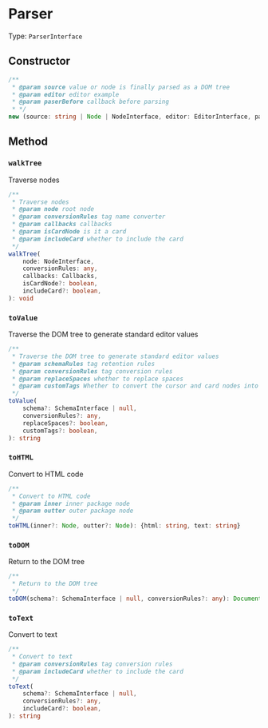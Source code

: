 # Parser

Type: `ParserInterface`

## Constructor

```ts
/**
 * @param source value or node is finally parsed as a DOM tree
 * @param editor editor example
 * @param paserBefore callback before parsing
 * */
new (source: string | Node | NodeInterface, editor: EditorInterface, paserBefore?: (node: NodeInterface) => void): ParserInterface
```

## Method

### `walkTree`

Traverse nodes

```ts
/**
 * Traverse nodes
 * @param node root node
 * @param conversionRules tag name converter
 * @param callbacks callbacks
 * @param isCardNode is it a card
 * @param includeCard whether to include the card
 */
walkTree(
    node: NodeInterface,
    conversionRules: any,
    callbacks: Callbacks,
    isCardNode?: boolean,
    includeCard?: boolean,
): void
```

### `toValue`

Traverse the DOM tree to generate standard editor values

```ts
/**
 * Traverse the DOM tree to generate standard editor values
 * @param schemaRules tag retention rules
 * @param conversionRules tag conversion rules
 * @param replaceSpaces whether to replace spaces
 * @param customTags Whether to convert the cursor and card nodes into standard codes
 */
toValue(
    schema?: SchemaInterface | null,
    conversionRules?: any,
    replaceSpaces?: boolean,
    customTags?: boolean,
): string
```

### `toHTML`

Convert to HTML code

```ts
/**
 * Convert to HTML code
 * @param inner inner package node
 * @param outter outer package node
 */
toHTML(inner?: Node, outter?: Node): {html: string, text: string}
```

### `toDOM`

Return to the DOM tree

```ts
/**
 * Return to the DOM tree
 */
toDOM(schema?: SchemaInterface | null, conversionRules?: any): DocumentFragment
```

### `toText`

Convert to text

```ts
/**
 * Convert to text
 * @param conversionRules tag conversion rules
 * @param includeCard whether to include the card
 */
toText(
    schema?: SchemaInterface | null,
    conversionRules?: any,
    includeCard?: boolean,
): string
```
